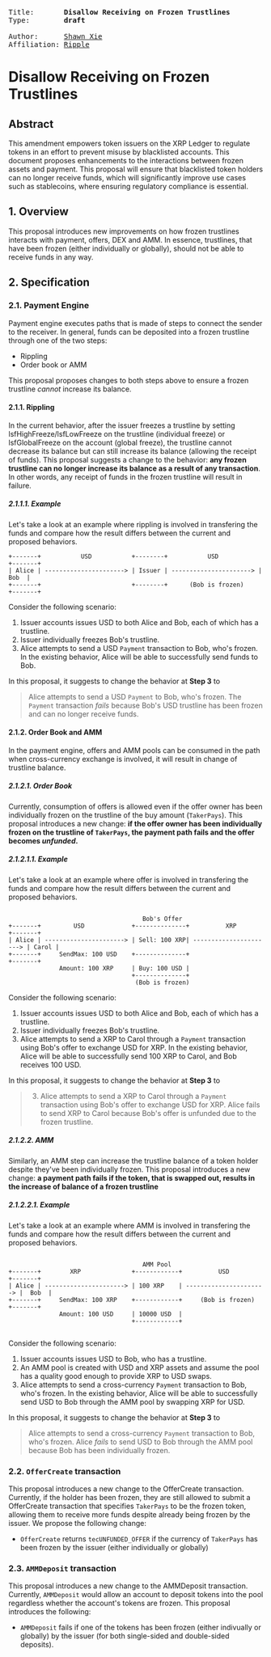 <pre>
Title:       <b>Disallow Receiving on Frozen Trustlines</b>
Type:        <b>draft</b>

Author:      <a href="mailto:shawnxie@ripple.com">Shawn Xie</a>
Affiliation: <a href="https://ripple.com">Ripple</a>
</pre>

#  Disallow Receiving on Frozen Trustlines

## Abstract

This amendment empowers token issuers on the XRP Ledger to regulate tokens in an effort to prevent misuse by blacklisted accounts. This document proposes enhancements to the interactions between frozen assets and payment. This proposal will ensure that blacklisted token holders can no longer receive funds, which will significantly improve use cases such as stablecoins, where ensuring regulatory compliance is essential.

## 1. Overview
This proposal introduces new improvements on how frozen trustlines interacts with payment, offers, DEX and AMM. In essence, trustlines, that have been frozen (either individually or globally), should not be able to receive funds in any way.


## 2. Specification
### 2.1. Payment Engine
Payment engine executes paths that is made of steps to connect the sender to the receiver. In general, funds can be deposited into a frozen trustline through one of the two steps:
* Rippling
* Order book or AMM

This proposal proposes changes to both steps above to ensure a frozen trustline _cannot_ increase its balance.

#### 2.1.1. Rippling
In the current behavior, after the issuer freezes a trustline by setting lsfHighFreeze/lsfLowFreeze on the trustline (individual freeze) or lsfGlobalFreeze on the account (global freeze), the trustline cannot decrease its balance but can still increase its balance (allowing the receipt of funds). This proposal suggests a change to the behavior: __any frozen trustline can no longer increase its balance as a result of any transaction__. In other words, any receipt of funds in the frozen trustline will result in failure.

##### 2.1.1.1. Example
Let's take a look at an example where rippling is involved in transfering the funds and compare how the result differs between the current and proposed behaviors.

```
+-------+           USD           +--------+           USD           +-------+
| Alice | ----------------------> | Issuer | ----------------------> |  Bob  |
+-------+                         +--------+      (Bob is frozen)    +-------+

```

Consider the following scenario:

1. Issuer accounts issues USD to both Alice and Bob, each of which has a trustline.
2. Issuer individually freezes Bob's trustline.
3. Alice attempts to send a USD `Payment` transaction to Bob, who's frozen. In the existing behavior, Alice will be able to successfully send funds to Bob.

In this proposal, it suggests to change the behavior at __Step 3__ to 

> Alice attempts to send a USD `Payment` to Bob, who's frozen. The `Payment` transaction _fails_ because Bob's USD trustline has been frozen and can no longer receive funds.


#### 2.1.2. Order Book and AMM
In the payment engine, offers and AMM pools can be consumed in the path when cross-currency exchange is involved, it will result in change of trustline balance. 
##### 2.1.2.1. Order Book
Currently, consumption of offers is allowed even if the offer owner has been individually frozen on the trustline of the buy amount (`TakerPays`). This proposal introduces a new change: __if the offer owner has been individually frozen on the trustline of `TakerPays`, the payment path fails and the offer becomes _unfunded_.__
##### 2.1.2.1.1. Example
Let's take a look at an example where offer is involved in transfering the funds and compare how the result differs between the current and proposed behaviors.


```

                                     Bob's Offer
+-------+         USD             +--------------+          XRP            +-------+
| Alice | ----------------------> | Sell: 100 XRP| ----------------------> | Carol |
+-------+     SendMax: 100 USD    +--------------+                         +-------+
              Amount: 100 XRP     | Buy: 100 USD |       
                                  +--------------+
                                   (Bob is frozen)                             

```

Consider the following scenario:

1. Issuer accounts issues USD to both Alice and Bob, each of which has a trustline.
2. Issuer individually freezes Bob's trustline.
3. Alice attempts to send a XRP to Carol through a `Payment` transaction using Bob's offer to exchange USD for XRP. In the existing behavior, Alice will be able to successfully send 100 XRP to Carol, and Bob receives 100 USD.

In this proposal, it suggests to change the behavior at __Step 3__ to 

> 3. Alice attempts to send a XRP to Carol through a `Payment` transaction using Bob's offer to exchange USD for XRP. Alice fails to send XRP to Carol because Bob's offer is unfunded due to the frozen trustline.


##### 2.1.2.2. AMM
Similarly, an AMM step can increase the trustline balance of a token holder despite they've been individually frozen. This proposal introduces a new change: __a payment path fails if the token, that is swapped out, results in the increase of balance of a frozen trustline__

##### 2.1.2.2.1. Example
Let's take a look at an example where AMM is involved in transfering the funds and compare how the result differs between the current and proposed behaviors.

```

                                     AMM Pool
+-------+        XRP              +------------+          USD            +-------+
| Alice | ----------------------> | 100 XRP    | ----------------------> |  Bob  |
+-------+     SendMax: 100 XRP    +------------+     (Bob is frozen)     +-------+
              Amount: 100 USD     | 10000 USD  |       
                                  +------------+
                                                                 

```

Consider the following scenario:

1. Issuer accounts issues USD to Bob, who has a trustline.
2. An AMM pool is created with USD and XRP assets and assume the pool has a quality good enough to provide XRP to USD swaps.
3. Alice attempts to send a cross-currency `Payment` transaction to Bob, who's frozen. In the existing behavior, Alice will be able to successfully send USD to Bob through the AMM pool by swapping XRP for USD.

In this proposal, it suggests to change the behavior at __Step 3__ to 

> Alice attempts to send a cross-currency `Payment` transaction to Bob, who's frozen. Alice _fails_ to send USD to Bob through the AMM pool because Bob has been individually frozen.

### 2.2. `OfferCreate` transaction
This proposal introduces a new change to the OfferCreate transaction. Currently, if the holder has been frozen, they are still allowed to submit a OfferCreate transaction that specifies `TakerPays` to be the frozen token, allowing them to receive more funds despite already being frozen by the issuer. We propose the following change:
* `OfferCreate` returns `tecUNFUNDED_OFFER` if the currency of `TakerPays` has been frozen by the issuer (either individually or globally)

### 2.3. `AMMDeposit` transaction
This proposal introduces a new change to the AMMDeposit transaction. Currently, `AMMDeposit` would allow an account to deposit tokens into the pool regardless whether the account's tokens are frozen.
This proposal introduces the following:
* `AMMDeposit` fails if one of the tokens has been frozen (either indivually or globally) by the issuer (for both single-sided and double-sided deposits).






